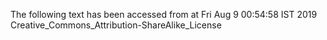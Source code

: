 The following text has been accessed from at Fri Aug 9 00:54:58 IST 2019
Creative_Commons_Attribution-ShareAlike_License
